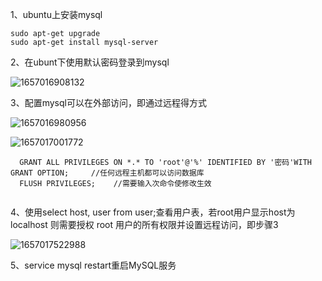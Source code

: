 1、ubuntu上安装mysql

```shell
sudo apt-get upgrade
sudo apt-get install mysql-server
```

2、在ubunt下使用默认密码登录到mysql

![1657016908132](C:\02.code\note\img\1657016908132.png)

3、配置mysql可以在外部访问，即通过远程得方式

![1657016980956](C:\02.code\note\img\1657016980956.png)

![1657017001772](C:\02.code\note\img\1657017001772.png)

```
  GRANT ALL PRIVILEGES ON *.* TO 'root'@'%' IDENTIFIED BY '密码'WITH GRANT OPTION;     //任何远程主机都可以访问数据库  
  FLUSH PRIVILEGES;    //需要输入次命令使修改生效  
 
```

 4、使用select host, user from user;查看用户表，若root用户显示host为localhost 则需要授权 root 用户的所有权限并设置远程访问，即步骤3

![1657017522988](C:\02.code\note\img\1657017522988.png)

5、service mysql restart重启MySQL服务